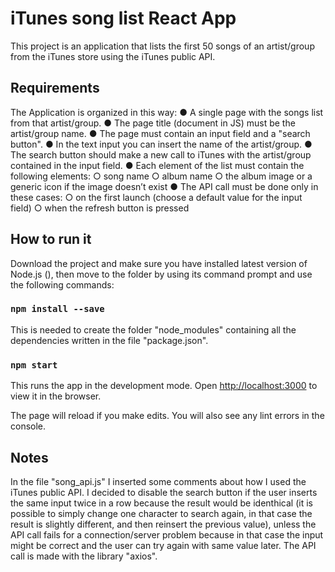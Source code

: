 # iTunes song list React App

This project is an application that lists the first 50 songs of an artist/group from the iTunes store using the iTunes public API.

## Requirements

The Application is organized in this way:
● A single page with the songs list from that artist/group.
● The page title (document in JS) must be the artist/group name.
● The page must contain an input field and a "search button".
● In the text input you can insert the name of the artist/group.
● The search button should make a new call to iTunes with the artist/group contained in the input field.
● Each element of the list must contain the following elements:
    ○ song name
    ○ album name
    ○ the album image or a generic icon if the image doesn’t exist
● The API call must be done only in these cases:
○ on the first launch (choose a default value for the input field)
    ○ when the refresh button is pressed

## How to run it

Download the project and make sure you have installed latest version of Node.js (), then move to the folder by using its command prompt and use the following commands:

### `npm install --save`

This is needed to create the folder "node_modules" containing all the dependencies written in the file "package.json".

### `npm start`

This runs the app in the development mode.
Open [http://localhost:3000](http://localhost:3000) to view it in the browser.

The page will reload if you make edits.
You will also see any lint errors in the console.

## Notes

In the file "song_api.js" I inserted some comments about how I used the iTunes public API.
I decided to disable the search button if the user inserts the same input twice in a row because the result would be identhical (it is possible to simply change one character to search again, in that case the result is slightly different, and then reinsert the previous value), unless the API call fails for a connection/server problem because in that case the input might be correct and the user can try again with same value later.
The API call is made with the library "axios".